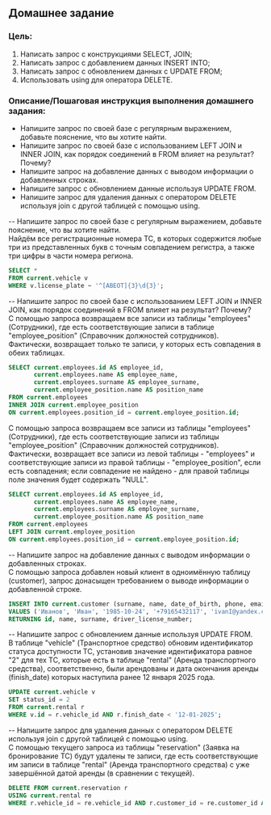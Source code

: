 ## Домашнее задание ##

### Цель: ###
1. Написать запрос с конструкциями SELECT, JOIN;
2. Написать запрос с добавлением данных INSERT INTO;   
3. Написать запрос с обновлением данных с UPDATE FROM;   
4. Использовать using для оператора DELETE.   

### Описание/Пошаговая инструкция выполнения домашнего задания: ###
- Напишите запрос по своей базе с регулярным выражением, добавьте пояснение, что вы хотите найти.
- Напишите запрос по своей базе с использованием LEFT JOIN и INNER JOIN, как порядок соединений в FROM влияет на результат? Почему?
- Напишите запрос на добавление данных с выводом информации о добавленных строках.
- Напишите запрос с обновлением данные используя UPDATE FROM.
- Напишите запрос для удаления данных с оператором DELETE используя join с другой таблицей с помощью using.


 -- Напишите запрос по своей базе с регулярным выражением, добавьте пояснение, что вы хотите найти.     
 Найдём все регистрационные номера ТС, в которых содержится любые три из представленных букв с точным совпадением регистра, а также три цифры в части номера региона.
```sql
SELECT *  
FROM current.vehicle v
WHERE v.license_plate ~ '^[АВЕОТ]{3}\d{3}';
```

 -- Напишите запрос по своей базе с использованием LEFT JOIN и INNER JOIN, как порядок соединений в FROM влияет на результат? Почему?    
   С помощью запроса возвращаем все записи из таблицы "employees" (Сотрудники), где есть соответствующие записи в таблице "employee_position" (Справочник должностей сотрудников). Фактически, возвращает только те записи, у которых есть совпадения в обеих таблицах.
```sql
SELECT current.employees.id AS employee_id, 
       current.employees.name AS employee_name, 
       current.employees.surname AS employee_surname, 
       current.employee_position.name AS position_name
FROM current.employees
INNER JOIN current.employee_position 
ON current.employees.position_id = current.employee_position.id;
```   
   С помощью запроса возвращаем все записи из таблицы "employees" (Сотрудники), где есть соответствующие записи из таблицы "employee_position" (Справочник должностей сотрудников). Фактически, возвращает все записи из левой таблицы - "employees" и соответствующие записи из правой таблицы - "employee_position", если есть совпадения; если совпадение не найдено - для правой таблицы поле значения будет содержать "NULL".
```sql
SELECT current.employees.id AS employee_id, 
       current.employees.name AS employee_name, 
       current.employees.surname AS employee_surname, 
       current.employee_position.name AS position_name
FROM current.employees
LEFT JOIN current.employee_position 
ON current.employees.position_id = current.employee_position.id;
```

 -- Напишите запрос на добавление данных с выводом информации о добавленных строках.    
   С помощью запроса добавлен новый клиент в одноимённую таблицу (customer), запрос донасыщен требованием о выводе информации о добавленной строке.   
```sql
INSERT INTO current.customer (surname, name, date_of_birth, phone, email, address, driver_license_number)
VALUES ('Иванов', 'Иван', '1985-10-24', '+79165432117', 'ivanI@yandex.com', 'ул. Дмитриева, д.5', '9945 333888')
RETURNING id, name, surname, driver_license_number;
```

 -- Напишите запрос с обновлением данные используя UPDATE FROM.    
   В таблице "vehicle" (Транспортное средство) обновим идентификатор статуса доступности ТС, установив значение идентификатора равное "2" для тех ТС, которые есть в таблице "rental" (Аренда транспортного средства), соответственно, были арендованы и дата окончания аренды (finish_date) которых наступила ранее 12 января 2025 года.
```sql
UPDATE current.vehicle v
SET status_id = 2
FROM current.rental r
WHERE v.id = r.vehicle_id AND r.finish_date < '12-01-2025';
```

 -- Напишите запрос для удаления данных с оператором DELETE используя join с другой таблицей с помощью using.     
   С помощью текущего запроса из таблицы "reservation" (Заявка на бронирование ТС) будут удалены те записи, где есть соответствующие им записи в таблице "rental" (Аренда транспортного средства) с уже завершённой датой аренды (в сравнении с текущей).     
```sql
DELETE FROM current.reservation r
USING current.rental re
WHERE r.vehicle_id = re.vehicle_id AND r.customer_id = re.customer_id AND re.finish_date < current_date;
```
